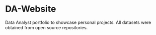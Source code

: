 # DA-Website
Data Analyst portfolio to showcase personal projects. All datasets were obtained from open source repositories.
